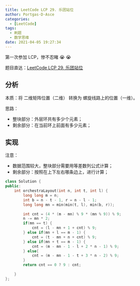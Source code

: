 ```yaml
---
title: LeetCode LCP 29. 乐团站位
author: Portgas·D·Asce
categories:
  - [LeetCode]
tags:
  - 刷题
  - 数学思维
date: 2021-04-05 19:27:34
---
```


第一次参加 LCP，惨不忍睹 &#x1f62d; &#x1F62D;
<!--more-->
题目直达：[LeetCode LCP 29. 乐团站位](https://leetcode-cn.com/problems/SNJvJP/)

## 分析
本质：将 二维矩阵位置（二维） 转换为 螺旋线路上的位置（一维）。

思路：
- 整块部分：外层环共有多少个元素；
- 剩余部分：在当前环上前面有多少元素；

## 实现
注意：
- 数据范围较大，整块部分需要用等差数列公式计算；
- 剩余部分：按照在上下左右哪条边上，进行计算；

```cpp
class Solution {
public:
    int orchestraLayout(int n, int t, int l) {
        long long m = n;
        int b = n - t - 1, r = n - l - 1;
        long long mn = min(min(t, l), min(b, r));
        
        int cnt = (4 * (m - mn) % 9 * (mn % 9)) % 9;
        n -= mn * 2;
        if(mn == t) {
            cnt = (l - mn + 1 + cnt) % 9;
        } else if(mn + l == m - 1) {
            cnt = (t - mn + n + cnt) % 9;
        } else if(mn + t == m - 1) {
            cnt = (m - mn - 1 - l + 2 * n - 1) % 9;
        } else{
            cnt = (m - mn - 1 - t + 3 * n - 2) % 9;
        }
        return cnt == 0 ? 9 : cnt;
        
    }
};
```